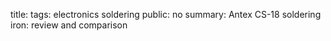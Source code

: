 title: 
tags: electronics
      soldering
public: no
summary: Antex CS-18 soldering iron: review and comparison
